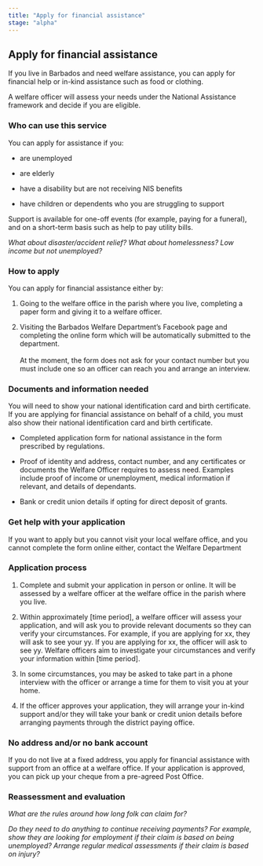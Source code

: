 ```yaml
---
title: "Apply for financial assistance"
stage: "alpha"
---
```


## Apply for financial assistance

If you live in Barbados and need welfare assistance, you can apply for financial help or in-kind assistance such as food or clothing.

A welfare officer will assess your needs under the National Assistance framework and decide if you are eligible.


### Who can use this service  

You can apply for assistance if you:

- are unemployed

- are elderly

- have a disability but are not receiving NIS benefits

- have children or dependents who you are struggling to support

Support is available for one-off events (for example, paying for a funeral), and on a short-term basis such as help to pay utility bills.

*What about disaster/accident relief? What about homelessness? Low income but not unemployed?* 



### How to apply 

You can apply for financial assistance either by:

1. Going to the welfare office in the parish where you live, completing a paper form and giving it to a welfare officer.

2. Visiting the Barbados Welfare Department’s Facebook page and completing the online form which will be automatically submitted to the department.
\
\
At the moment, the form does not ask for your contact number but you must include one so an officer can reach you and arrange an interview.

### Documents and information needed

You will need to show your national identification card and birth certificate. If you are applying for financial assistance on behalf of a child, you must also show their national identification card and birth certificate.

- Completed application form for national assistance in the form prescribed by regulations. 

- Proof of identity and address, contact number, and any certificates or documents the Welfare Officer requires to assess need. Examples include proof of income or unemployment, medical information if relevant, and details of dependants. 

- Bank or credit union details if opting for direct deposit of grants. 


### Get help with your application

If you want to apply but you cannot visit your local welfare office, and you cannot complete the form online either, contact the Welfare Department 



### Application process

1. Complete and submit your application in person or online. It will be assessed by a welfare officer at the welfare office in the parish where you live.  

2. Within approximately \[time period], a welfare officer will assess your application, and will ask you to provide relevant documents so they can verify your circumstances. For example, if you are applying for xx, they will ask to see your yy. If you are applying for xx, the officer will ask to see yy. Welfare officers aim to investigate your circumstances and verify your information within \[time period]. 

3. In some circumstances, you may be asked to take part in a phone interview with the officer or arrange a time for them to visit you at your home.

4. If the officer approves your application, they will arrange your in-kind support and/or they will take your bank or credit union details before arranging payments through the district paying office. 

### No address and/or no bank account

If you do not live at a fixed address, you apply for financial assistance with support from an office at a welfare office. If your application is approved, you can pick up your cheque from a pre-agreed Post Office.


### Reassessment and evaluation

*What are the rules around how long folk can claim for?*

*Do they need to do anything to continue receiving payments? For example, show they are looking for employment if their claim is based on being unemployed? Arrange regular medical assessments if their claim is based on injury?*